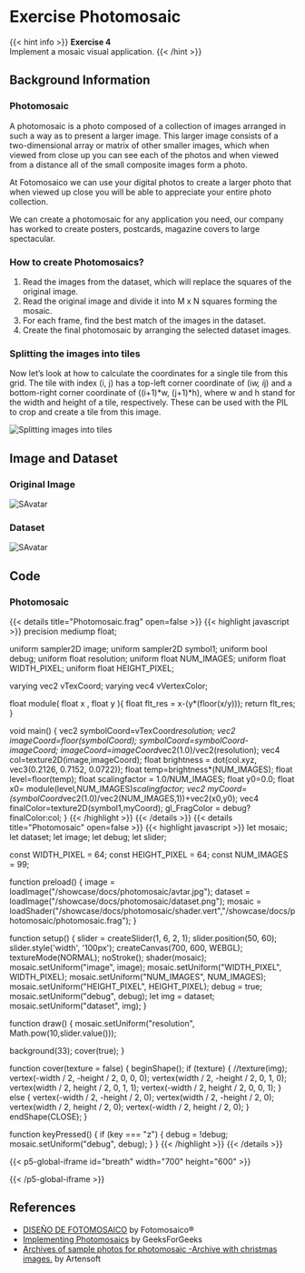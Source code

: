 # Exercise Photomosaic

{{< hint info >}}
**Exercise 4**  
Implement a mosaic visual application.
{{< /hint >}}

## Background Information

### Photomosaic

A photomosaic is a photo composed of a collection of images arranged in such a way as to present a larger image. This larger image consists of a two-dimensional array or matrix of other smaller images, which when viewed from close up you can see each of the photos and when viewed from a distance all of the small composite images form a photo.

At Fotomosaico we can use your digital photos to create a larger photo that when viewed up close you will be able to appreciate your entire photo collection.

We can create a photomosaic for any application you need, our company has worked to create posters, postcards, magazine covers to large spectacular.

### How to create Photomosaics?

1. Read the images from the dataset, which will replace the squares of the original image.
2. Read the original image and divide it into M x N squares forming the mosaic.
3. For each frame, find the best match of the images in the dataset.
4. Create the final photomosaic by arranging the selected dataset images.

### Splitting the images into tiles

Now let’s look at how to calculate the coordinates for a single tile from this grid. The tile with index (i, j) has a top-left corner coordinate of (i*w, i*j) and a bottom-right corner coordinate of ((i+1)*w, (j+1)*h), where w and h stand for the width and height of a tile, respectively. These can be used with the PIL to crop and create a tile from this image.

<img src="https://media.geeksforgeeks.org/wp-content/uploads/Capture_2-1.jpg" alt="Splitting images into tiles">

## Image and Dataset

### Original Image

<img src="/showcase/docs/photomosaic/assets/avtar.jpg" alt="SAvatar">

### Dataset

<img src="/showcase/docs/photomosaic/assets/dataset.png" alt="SAvatar">

## Code

### Photomosaic
{{< details title="Photomosaic.frag" open=false >}} {{< highlight javascript >}} 
precision mediump float;

uniform sampler2D image;
uniform sampler2D symbol1;
uniform bool debug;
uniform float resolution;
uniform float NUM_IMAGES;
uniform float WIDTH_PIXEL;
uniform float HEIGHT_PIXEL;

varying vec2 vTexCoord;
varying vec4 vVertexColor;

float module( float x , float y ){
    float flt_res = x-(y*(floor(x/y)));
    return flt_res;
}

void main() {
    vec2 symbolCoord=vTexCoord*resolution;
    vec2 imageCoord=floor(symbolCoord);
    symbolCoord=symbolCoord-imageCoord;
    imageCoord=imageCoord*vec2(1.0)/vec2(resolution);
    vec4 col=texture2D(image,imageCoord);
    float brightness = dot(col.xyz, vec3(0.2126, 0.7152, 0.0722));
    float temp=brightness*(NUM_IMAGES);
    float level=floor(temp);
    float scalingfactor = 1.0/NUM_IMAGES;
    float y0=0.0;
    float x0= module(level,NUM_IMAGES)*scalingfactor;
    vec2 myCoord=(symbolCoord*vec2(1.0)/vec2(NUM_IMAGES,1))+vec2(x0,y0);
    vec4 finalColor=texture2D(symbol1,myCoord);
    gl_FragColor = debug?finalColor:col;
}
{{< /highlight >}} {{< /details >}}
{{< details title="Photomosaic" open=false >}} {{< highlight javascript >}} 
let mosaic;
let dataset;
let image;
let debug;
let slider;

const WIDTH_PIXEL = 64;
const HEIGHT_PIXEL = 64;
const NUM_IMAGES = 99;

function preload() {
  image = loadImage("/showcase/docs/photomosaic/avtar.jpg");
  dataset = loadImage("/showcase/docs/photomosaic/dataset.png");
  mosaic = loadShader("/showcase/docs/photomosaic/shader.vert","/showcase/docs/photomosaic/photomosaic.frag");
}

function setup() {
  slider = createSlider(1, 6, 2, 1);
  slider.position(50, 60);
  slider.style('width', '100px');
  createCanvas(700, 600, WEBGL);
  textureMode(NORMAL);
  noStroke();
  shader(mosaic);
  mosaic.setUniform("image", image);
  mosaic.setUniform("WIDTH_PIXEL", WIDTH_PIXEL);
  mosaic.setUniform("NUM_IMAGES", NUM_IMAGES);
  mosaic.setUniform("HEIGHT_PIXEL", HEIGHT_PIXEL);
  debug = true;
  mosaic.setUniform("debug", debug);
  let img = dataset;
  mosaic.setUniform("dataset", img);
}

function draw() {
  mosaic.setUniform("resolution", Math.pow(10,slider.value()));

  background(33);
  cover(true);
}

function cover(texture = false) {
  beginShape();
  if (texture) {
    //texture(img);
    vertex(-width / 2, -height / 2, 0, 0, 0);
    vertex(width / 2, -height / 2, 0, 1, 0);
    vertex(width / 2, height / 2, 0, 1, 1);
    vertex(-width / 2, height / 2, 0, 0, 1);
  } else {
    vertex(-width / 2, -height / 2, 0);
    vertex(width / 2, -height / 2, 0);
    vertex(width / 2, height / 2, 0);
    vertex(-width / 2, height / 2, 0);
  }
  endShape(CLOSE);
}

function keyPressed() {
  if (key === "z") {
    debug = !debug;
    mosaic.setUniform("debug", debug);
  }
}
{{< /highlight >}} {{< /details >}}


{{< p5-global-iframe id="breath" width="700" height="600" >}}

<script src="https://cdnjs.cloudflare.com/ajax/libs/p5.js/1.5.0/p5.js"></script>
<script src=https://cdn.jsdelivr.net/gh/VisualComputing/p5.treegl/p5.treegl.min.js></script>
<script src="https://cdnjs.cloudflare.com/ajax/libs/p5.js/1.5.0/addons/p5.sound.min.js"></script>
<script src="/showcase/docs/photomosaic/photomosaic.js"></script> 

{{< /p5-global-iframe >}}


## References
* [DISEÑO DE FOTOMOSAICO](https://fotomosaico.com/diseno-fotomosaico) by Fotomosaico®
* [Implementing Photomosaics](https://www.geeksforgeeks.org/implementing-photomosaics/) by GeeksForGeeks
* [Archives of sample photos for photomosaic -Archive with christmas images.](https://www.artensoft.com/ArtensoftPhotoMosaicWizard/photobases.php) by Artensoft